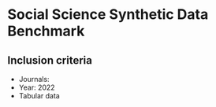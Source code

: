 # Social Science Synthetic Data Benchmark

## Inclusion criteria

- Journals: 
- Year: 2022
- Tabular data

